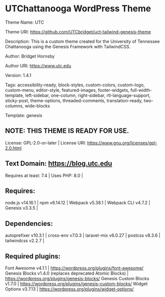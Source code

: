 # UTChattanooga WordPress Theme

Theme Name: UTC

Theme URI: https://github.com/UTCbridget/uct-tailwind-genesis-theme

Description: This is a custom theme created for the University of Tennessee Chattanooga using the Genesis Framework with TailwindCSS.

Author: Bridget Hornsby

Author URI: https://www.utc.edu

Version: 1.4.1

Tags: accessibility-ready, block-styles, custom-colors, custom-logo, custom-menu, editor-style, featured-images, footer-widgets, full-width-template, left-sidebar, one-column, right-sidebar, rtl-language-support, sticky-post, theme-options, threaded-comments, translation-ready, two-columns, wide-blocks

Template: genesis

## NOTE: THIS THEME IS READY FOR USE.

License: GPL-2.0-or-later | 
License URI: https://www.gnu.org/licenses/gpl-2.0.html

## Text Domain: https://blog.utc.edu

Requires at least: 7.4 | 
Uses PHP: 8.0 | 

## Requires:

node.js v14.16.1 | 
npm v6.14.12 | 
Webpack v5.38.1 | 
Webpack CLI v4.7.2 | 
Genesis v3.3.5 | 

## Dependencies:

autoprefixer v10.3.1 | 
cross-env v7.0.3 | 
laravel-mix v6.0.27 | 
postcss v8.3.6 | 
tailwindcss v2.2.7 | 

## Required plugins:

Font Awesome v4.1.1 | https://wordpress.org/plugins/font-awesome/
Genesis Blocks v1.4.0 (replaces deprecated Atomic Blocks) | https://wordpress.org/plugins/genesis-blocks/
Genesis Custom Blocks v1.7.0 | https://wordpress.org/plugins/genesis-custom-blocks/
Widget Options v3.7.13 | https://wordpress.org/plugins/widget-options/
